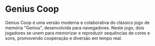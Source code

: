 # Genius Coop
Genius Coop é uma versão moderna e colaborativa do clássico jogo de memória "Genius", desenvolvida para navegadores. Neste jogo, dois jogadores se unem para memorizar e reproduzir sequências de cores e sons, promovendo cooperação e diversão em tempo real.
